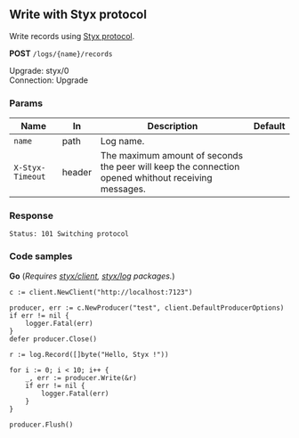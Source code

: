 Write with Styx protocol
------------------------

Write records using [Styx protocol](/docs/api/styx_protocol.md).

**POST** `/logs/{name}/records`  

Upgrade: styx/0  
Connection: Upgrade  

### Params 

| Name             	| In     	| Description                                                                                         	| Default 	|
|------------------	|--------	|-----------------------------------------------------------------------------------------------------	|---------	|
| `name`           	| path   	| Log name.                                                                                           	|         	|
| `X-Styx-Timeout` 	| header 	| The maximum amount of seconds the peer will keep the connection opened whithout receiving messages. 	|         	|

### Response 

```
Status: 101 Switching protocol
```

### Code samples

**Go** (_Requires [styx/client](), [styx/log]() packages._)

```golang
c := client.NewClient("http://localhost:7123")

producer, err := c.NewProducer("test", client.DefaultProducerOptions)
if err != nil {
	logger.Fatal(err)
}
defer producer.Close()

r := log.Record([]byte("Hello, Styx !"))

for i := 0; i < 10; i++ {
	_, err := producer.Write(&r)
	if err != nil {
		logger.Fatal(err)
	}
}

producer.Flush()
```
